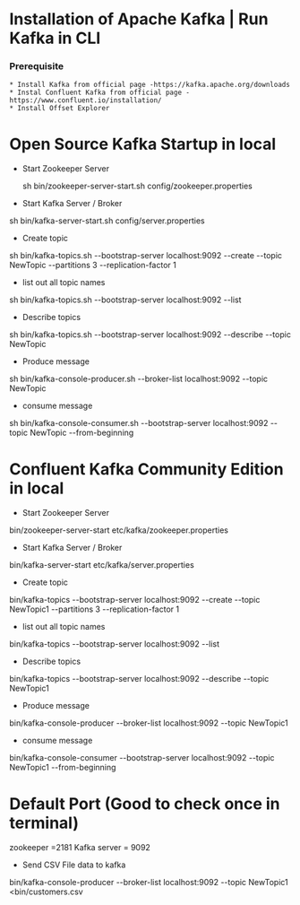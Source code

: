 # Installation of Apache Kafka | Run Kafka in CLI

### Prerequisite
    * Install Kafka from official page -https://kafka.apache.org/downloads
    * Instal Confluent Kafka from official page -https://www.confluent.io/installation/
    * Install Offset Explorer



# Open Source Kafka Startup in local
* Start Zookeeper Server

  sh bin/zookeeper-server-start.sh config/zookeeper.properties

* Start Kafka Server / Broker

sh bin/kafka-server-start.sh config/server.properties

* Create topic

sh bin/kafka-topics.sh --bootstrap-server localhost:9092 --create --topic NewTopic --partitions 3 --replication-factor 1

* list out all topic names

sh bin/kafka-topics.sh --bootstrap-server localhost:9092 --list

* Describe topics

sh bin/kafka-topics.sh --bootstrap-server localhost:9092 --describe --topic NewTopic

* Produce message

sh bin/kafka-console-producer.sh --broker-list localhost:9092 --topic NewTopic

* consume message

sh bin/kafka-console-consumer.sh --bootstrap-server localhost:9092 --topic NewTopic --from-beginning

# Confluent Kafka Community Edition in local

* Start Zookeeper Server

bin/zookeeper-server-start etc/kafka/zookeeper.properties

* Start Kafka Server / Broker

bin/kafka-server-start etc/kafka/server.properties

* Create topic

bin/kafka-topics --bootstrap-server localhost:9092 --create --topic NewTopic1 --partitions 3 --replication-factor 1

* list out all topic names

bin/kafka-topics --bootstrap-server localhost:9092 --list

* Describe topics

bin/kafka-topics --bootstrap-server localhost:9092 --describe --topic NewTopic1

* Produce message

bin/kafka-console-producer --broker-list localhost:9092 --topic NewTopic1

* consume message

bin/kafka-console-consumer --bootstrap-server localhost:9092 --topic NewTopic1 --from-beginning 

# Default Port (Good to check once in terminal)
zookeeper =2181
Kafka server = 9092

* Send CSV File data to kafka

bin/kafka-console-producer --broker-list localhost:9092 --topic NewTopic1 <bin/customers.csv
